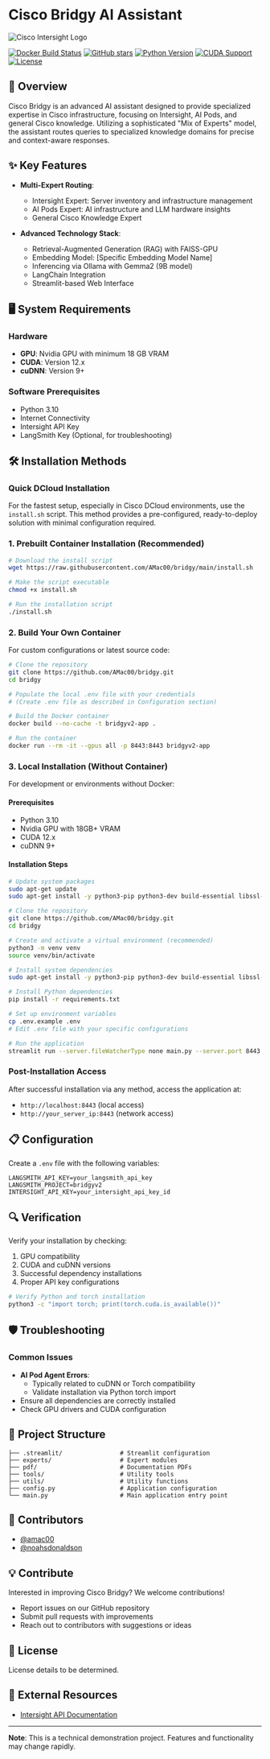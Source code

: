 # Cisco Bridgy AI Assistant

![Cisco Intersight Logo](https://storage.googleapis.com/blogs-images-new/ciscoblogs/1/2021/09/Intersight-Icon.png)

[![Docker Build Status](https://img.shields.io/docker/build/yourusername/bridgy-ai.svg)](https://hub.docker.com/r/yourusername/bridgy-ai)
[![GitHub stars](https://img.shields.io/github/stars/yourusername/cisco-bridgy.svg)](https://github.com/yourusername/cisco-bridgy/stargazers)
[![Python Version](https://img.shields.io/badge/python-3.10-blue.svg)](https://www.python.org/downloads/)
[![CUDA Support](https://img.shields.io/badge/CUDA-12.x-green.svg)](https://developer.nvidia.com/cuda-downloads)
[![License](https://img.shields.io/badge/License-TBD-yellow.svg)](#license)

## 🚀 Overview

Cisco Bridgy is an advanced AI assistant designed to provide specialized expertise in Cisco infrastructure, focusing on Intersight, AI Pods, and general Cisco knowledge. Utilizing a sophisticated "Mix of Experts" model, the assistant routes queries to specialized knowledge domains for precise and context-aware responses.

## ✨ Key Features

- **Multi-Expert Routing**:
  - Intersight Expert: Server inventory and infrastructure management
  - AI Pods Expert: AI infrastructure and LLM hardware insights
  - General Cisco Knowledge Expert

- **Advanced Technology Stack**:
  - Retrieval-Augmented Generation (RAG) with FAISS-GPU
  - Embedding Model: [Specific Embedding Model Name]
  - Inferencing via Ollama with Gemma2 (9B model)
  - LangChain Integration
  - Streamlit-based Web Interface

## 🖥️ System Requirements

### Hardware
- **GPU**: Nvidia GPU with minimum 18 GB VRAM
- **CUDA**: Version 12.x
- **cuDNN**: Version 9+

### Software Prerequisites
- Python 3.10
- Internet Connectivity
- Intersight API Key
- LangSmith Key (Optional, for troubleshooting)

## 🛠️ Installation Methods

### Quick DCloud Installation

For the fastest setup, especially in Cisco DCloud environments, use the `install.sh` script. This method provides a pre-configured, ready-to-deploy solution with minimal configuration required.

### 1. Prebuilt Container Installation (Recommended)

```bash
# Download the install script
wget https://raw.githubusercontent.com/AMac00/bridgy/main/install.sh

# Make the script executable
chmod +x install.sh

# Run the installation script
./install.sh
```

### 2. Build Your Own Container

For custom configurations or latest source code:

```bash
# Clone the repository
git clone https://github.com/AMac00/bridgy.git
cd bridgy

# Populate the local .env file with your credentials
# (Create .env file as described in Configuration section)

# Build the Docker container
docker build --no-cache -t bridgyv2-app .

# Run the container
docker run --rm -it --gpus all -p 8443:8443 bridgyv2-app
```

### 3. Local Installation (Without Container)

For development or environments without Docker:

#### Prerequisites
- Python 3.10
- Nvidia GPU with 18GB+ VRAM
- CUDA 12.x
- cuDNN 9+

#### Installation Steps

```bash
# Update system packages
sudo apt-get update
sudo apt-get install -y python3-pip python3-dev build-essential libssl-dev zlib1g-dev libjpeg-dev libtiff-dev

# Clone the repository
git clone https://github.com/AMac00/bridgy.git
cd bridgy

# Create and activate a virtual environment (recommended)
python3 -m venv venv
source venv/bin/activate

# Install system dependencies
sudo apt-get install -y python3-pip python3-dev build-essential libssl-dev zlib1g-dev libjpeg-dev libtiff-dev

# Install Python dependencies
pip install -r requirements.txt

# Set up environment variables
cp .env.example .env
# Edit .env file with your specific configurations

# Run the application
streamlit run --server.fileWatcherType none main.py --server.port 8443
```

### Post-Installation Access

After successful installation via any method, access the application at:
- `http://localhost:8443` (local access)
- `http://your_server_ip:8443` (network access)

## 📋 Configuration

Create a `.env` file with the following variables:

```
LANGSMITH_API_KEY=your_langsmith_api_key
LANGSMITH_PROJECT=bridgyv2
INTERSIGHT_API_KEY=your_intersight_api_key_id
```

## 🔍 Verification

Verify your installation by checking:
1. GPU compatibility
2. CUDA and cuDNN versions
3. Successful dependency installations
4. Proper API key configurations

```bash
# Verify Python and torch installation
python3 -c "import torch; print(torch.cuda.is_available())"
```

## 🛡️ Troubleshooting

### Common Issues
- **AI Pod Agent Errors**: 
  - Typically related to cuDNN or Torch compatibility
  - Validate installation via Python torch import
- Ensure all dependencies are correctly installed
- Check GPU drivers and CUDA configuration

## 📂 Project Structure

```
├── .streamlit/                # Streamlit configuration
├── experts/                   # Expert modules
├── pdf/                       # Documentation PDFs
├── tools/                     # Utility tools
├── utils/                     # Utility functions
├── config.py                  # Application configuration
└── main.py                    # Main application entry point
```

## 👥 Contributors

- [@amac00](https://github.com/amac00)
- [@noahsdonaldson](https://github.com/noahsdonaldson)

## 💡 Contribute

Interested in improving Cisco Bridgy? We welcome contributions!
- Report issues on our GitHub repository
- Submit pull requests with improvements
- Reach out to contributors with suggestions or ideas

## 📄 License

License details to be determined. 

## 🔗 External Resources

- [Intersight API Documentation](https://intersight.com/apidocs/introduction/apidocs/an/)

---

**Note**: This is a technical demonstration project. Features and functionality may change rapidly.
